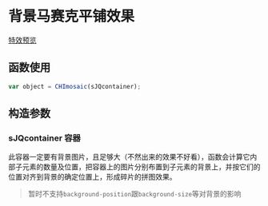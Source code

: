 # 背景马赛克平铺效果

[特效预览](http://vrbvillor.github.io/effects/mosaic/mosaic.html)

## 函数使用

```javascript
var object = CHImosaic(sJQcontainer);
```

## 构造参数

### sJQcontainer 容器

此容器一定要有背景图片，且足够大（不然出来的效果不好看），函数会计算它内部子元素的数量及位置，把容器上的图片分别布置到子元素的背景上，并按它们的位置对齐到背景的确定位置上，形成碎片的拼图效果。

> 暂时不支持`background-position`跟`background-size`等对背景的影响
